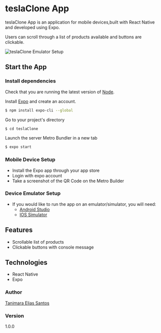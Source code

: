 # teslaClone App

teslaClone App is an application for mobile devices,built with React Native and developed using Expo.

Users can scroll through a list of products available and buttons are clickable.

![teslaClone Emulator Setup](assets/images/teslaClone.gif)

## Start the App

### Install dependencies

Check that you are running the latest version of [Node](https://nodejs.org/en/).

Install [Expo](https://expo.io/) and create an account.

```bash
$ npm install expo-cli --global
```

Go to your project's directory

```bash
$ cd teslaClone
```

Launch the server Metro Bundler in a new tab

```bash
$ expo start
```

### Mobile Device Setup

- Install the Expo app through your app store
- Login with expo account
- Take a screenshot of the QR Code on the Metro Builder

### Device Emulator Setup

- If you would like to run the app on an emulator/simulator, you will need:
  - [Android Studio](https://docs.expo.dev/workflow/android-studio-emulator/)
  - [IOS Simulator](https://docs.expo.dev/workflow/ios-simulator/)

## Features

- Scrollable list of products
- Clickable buttons with console message

## Technologies

- React Native
- Expo

### Author

[Tanimara Elias Santos](https://github.com/anthropovixen)

### Version

1.0.0
